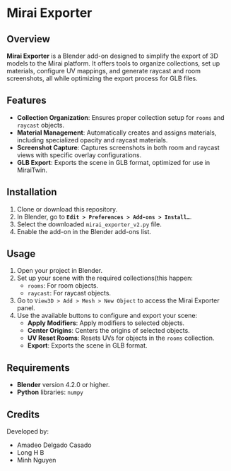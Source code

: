 # Mirai Exporter

## Overview
**Mirai Exporter** is a Blender add-on designed to simplify the export of 3D models to the Mirai platform. It offers tools to organize collections, set up materials, configure UV mappings, and generate raycast and room screenshots, all while optimizing the export process for GLB files.

## Features
- **Collection Organization**: Ensures proper collection setup for `rooms` and `raycast` objects.
- **Material Management**: Automatically creates and assigns materials, including specialized opacity and raycast materials.
- **Screenshot Capture**: Captures screenshots in both room and raycast views with specific overlay configurations.
- **GLB Export**: Exports the scene in GLB format, optimized for use in MiraiTwin.

## Installation
1. Clone or download this repository.
2. In Blender, go to **`Edit > Preferences > Add-ons > Install…`**.
3. Select the downloaded `mirai_exporter_v2.py` file.
4. Enable the add-on in the Blender add-ons list.

## Usage
1. Open your project in Blender.
2. Set up your scene with the required collections(this happen:
   - `rooms`: For room objects.
   - `raycast`: For raycast objects.
3. Go to `View3D > Add > Mesh > New Object` to access the Mirai Exporter panel.
4. Use the available buttons to configure and export your scene:
   - **Apply Modifiers**: Apply modifiers to selected objects.
   - **Center Origins**: Centers the origins of selected objects.
   - **UV Reset Rooms**: Resets UVs for objects in the `rooms` collection.
   - **Export**: Exports the scene in GLB format.

## Requirements
- **Blender** version 4.2.0 or higher.
- **Python** libraries: `numpy`

## Credits
Developed by:
- Amadeo Delgado Casado
- Long H B
- Minh Nguyen

